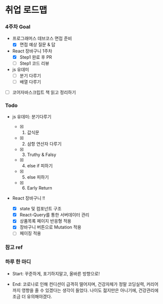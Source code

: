 # 취업 로드맵

### 4주차 Goal

- 프로그래머스 데브코스 면접 준비
  - [x] 면접 예상 질문 & 답
- React 장바구니 1주차
  - [x] Step1 완료 후 PR
  - [ ] Step1 코드 리뷰
- js 유데미
  - [ ] 분기 다루기
  - [ ] 배열 다루기
- [ ] 코어자바스크립트 책 읽고 정리하기

### Todo

- js 유데미: 분기다루기

  - [x] 1. 값식문
  - [x] 2. 삼항 연산자 다루기
  - [x] 3. Truthy & Falsy
  - [x] 4. else if 피하기
  - [x] 5. else 피하기
  - [x] 6. Early Return

- React 장바구니 !!

  - [x] state 및 컴포넌트 구조
  - [x] React-Query를 통한 서버데이터 관리
  - [x] 상품목록 페이지 반응형 적용
  - [x] 장바구니 버튼으로 Mutation 적용
  - [ ] 페이징 적용

### 참고 ref

### 하루 한 마디

- Start: 꾸준하게, 포기하지말고, 올바른 방향으로!

- End: 코로나로 인해 컨디션이 급격히 떨어지며, 건강자체가 정말 코딩실력, 커리어까지 영향을 줄 수 있겠다는 생각이 들었다. 나이도 젊지만은 아니기에, 건강관리에 조금 더 유의해야겠다.
